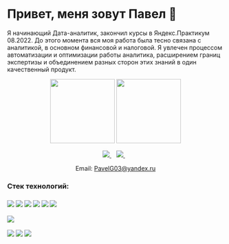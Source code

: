 # Привет, меня зовут Павел 👋
Я начинающий Дата-аналитик, закончил курсы в Яндекс.Практикум 08.2022. До этого момента вся моя работа была тесно связана с аналитикой, в основном финансовой и налоговой. Я увлечен процессом автоматизации и оптимизации работы аналитика, расширением границ экспертизы и объединением разных сторон этих знаний в один качественный продукт.

<p align = 'center'>
 <a href="https://github-readme-stats.vercel.app/api?username=Pavel891&show_icons=true&count_private=true"><img height=150 src="https://github-readme-stats.vercel.app/api?username=Pavel891&show_icons=true&count_private=true&theme=dark"/></a>
<a href="https://github.com/Pavel891/github-readme-stats"><img height=150 src="https://github-readme-stats.vercel.app/api/top-langs/?username=Pavel891&layout=compact&theme=dark"/></a>
</p>

<p align='center'>
   <a href="https://t.me/pavelg03">
    <img src="https://img.shields.io/badge/Telegram-2CA5E0?style=for-the-badge&logo=telegram&logoColor=white" />        
  </a>&nbsp;&nbsp;
  <a href="https://www.linkedin.com/in/420b55174/">
    <img src="https://img.shields.io/badge/LinkedIn-0077B5?style=for-the-badge&logo=linkedin&logoColor=white" />        
  </a>&nbsp;&nbsp;
</p>

<p align='center'>
  Email: <a href='mailto:PavelG03@yandex.ru'>PavelG03@yandex.ru</a>
</p>

<h3>Стек технологий:<h3>
<p>
  <img src="https://img.shields.io/badge/Python-FFD43B?style=for-the-badge&logo=python&logoColor=blue">
  <img src="https://img.shields.io/badge/Pandas-2C2D72?style=for-the-badge&logo=pandas&logoColor=white">
  <img src='https://img.shields.io/badge/Numpy-777BB4?style=for-the-badge&logo=numpy&logoColor=white'>
  <img src='https://img.shields.io/badge/SciPy-654FF0?style=for-the-badge&logo=SciPy&logoColor=white'>
  <img src='https://img.shields.io/badge/Plotly-239120?style=for-the-badge&logo=plotly&logoColor=white'>
  <img src="https://img.shields.io/badge/PostgreSQL-316192?style=for-the-badge&logo=postgresql&logoColor=white">
</p>
<p>
  <img src="https://img.shields.io/badge/C%23-239120?style=for-the-badge&logo=c-sharp&logoColor=white">
</p>
<p>
  <img src="https://img.shields.io/badge/VSCode-0078D4?style=for-the-badge&logo=visual%20studio%20code&logoColor=white">
  <img src="https://img.shields.io/badge/Jupyter-F37626.svg?&style=for-the-badge&logo=Jupyter&logoColor=white">
  <img src="https://img.shields.io/badge/GIT-E44C30?style=for-the-badge&logo=git&logoColor=white">
</p>
